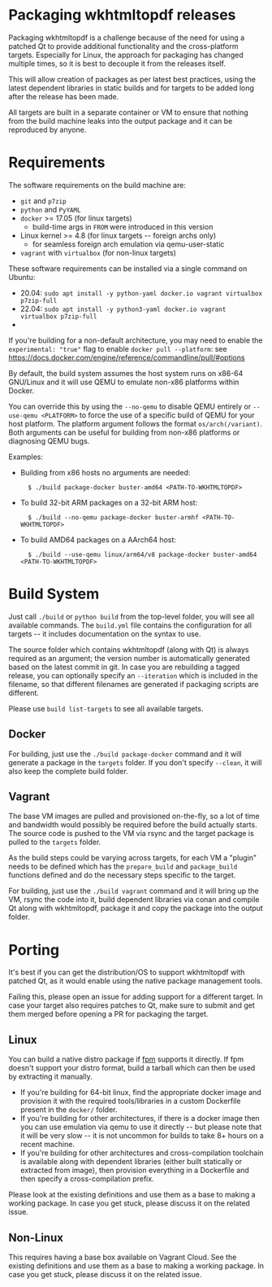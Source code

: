 Packaging wkhtmltopdf releases
==============================

Packaging wkhtmltopdf is a challenge because of the need for using a patched
Qt to provide additional functionality and the cross-platform targets.
Especially for Linux, the approach for packaging has changed multiple times,
so it is best to decouple it from the releases itself.

This will allow creation of packages as per latest best practices, using the
latest dependent libraries in static builds and for targets to be added long
after the release has been made.

All targets are built in a separate container or VM to ensure that nothing
from the build machine leaks into the output package and it can be reproduced
by anyone.


Requirements
============

The software requirements on the build machine are:

* `git` and `p7zip`
* `python` and `PyYAML`
* `docker` >= 17.05 (for linux targets)
  * build-time args in `FROM` were introduced in this version
* Linux kernel >= 4.8 (for linux targets -- foreign archs only)
  * for seamless foreign arch emulation via qemu-user-static
* `vagrant` with `virtualbox` (for non-linux targets)

These software requirements can be installed via a single command on Ubuntu:

*  20.04: `sudo apt install -y python-yaml docker.io vagrant virtualbox p7zip-full`
*  22.04: `sudo apt install -y python3-yaml docker.io vagrant virtualbox p7zip-full`
*  
If you're building for a non-default architecture, you may need to enable
the `experimental: "true"` flag to enable `docker pull --platform`: see
https://docs.docker.com/engine/reference/commandline/pull/#options

By default, the build system assumes the host system runs on x86-64 GNU/Linux
and it will use QEMU to emulate non-x86 platforms within Docker.

You can override this by using the `--no-qemu` to disable QEMU entirely or
`--use-qemu <PLATFORM>` to force the use of a specific build of QEMU for your
host platform. The platform argument follows the format `os/arch(/variant)`.
Both arguments can be useful for building from non-x86 platforms or diagnosing
QEMU bugs.

Examples:

- Building from x86 hosts no arguments are needed:

        $ ./build package-docker buster-amd64 <PATH-TO-WKHTMLTOPDF>

- To build 32-bit ARM packages on a 32-bit ARM host:

        $ ./build --no-qemu package-docker buster-armhf <PATH-TO-WKHTMLTOPDF>

- To build AMD64 packages on a AArch64 host:

        $ ./build --use-qemu linux/arm64/v8 package-docker buster-amd64 <PATH-TO-WKHTMLTOPDF>

Build System
============

Just call `./build` or `python build` from the top-level folder, you will see
all available commands. The `build.yml` file contains the configuration for
all targets -- it includes documentation on the syntax to use.

The source folder which contains wkhtmltopdf (along with Qt) is always
required as an argument; the version number is automatically generated based
on the latest commit in git. In case you are rebuilding a tagged release, you
can optionally specify an `--iteration` which is included in the filename, so
that different filenames are generated if packaging scripts are different.

Please use `build list-targets` to see all available targets.

Docker
------

For building, just use the `./build package-docker` command and it will
generate a package in the `targets` folder. If you don't specify `--clean`,
it will also keep the complete build folder.

Vagrant
-------

The base VM images are pulled and provisioned on-the-fly, so a lot of time
and bandwidth would possibly be required before the build actually starts.
The source code is pushed to the VM via rsync and the target package is
pulled to the `targets` folder.

As the build steps could be varying across targets, for each VM a "plugin"
needs to be defined which has the `prepare_build` and `package_build`
functions defined and do the necessary steps specific to the target.

For building, just use the `./build vagrant` command and it will bring up
the VM, rsync the code into it, build dependent libraries via conan and
compile Qt along with wkhtmltopdf, package it and copy the package into
the output folder.


Porting
=======

It's best if you can get the distribution/OS to support wkhtmltopdf with
patched Qt, as it would enable using the native package management tools.

Failing this, please open an issue for adding support for a different target.
In case your target also requires patches to Qt, make sure to submit and get
them merged before opening a PR for packaging the target.

Linux
-----

You can build a native distro package if [fpm](https://fpm.readthedocs.io/)
supports it directly. If fpm doesn't support your distro format, build a
tarball which can then be used by extracting it manually.

* If you're building for 64-bit linux, find the appropriate docker image
  and provision it with the required tools/libraries in a custom
  Dockerfile present in the `docker/` folder.
* If you're building for other architectures, if there is a docker image
  then you can use emulation via qemu to use it directly -- but please
  note that it will be very slow -- it is not uncommon for builds to take
  8+ hours on a recent machine.
* If you're building for other architectures and cross-compilation toolchain
  is available along with dependent libraries (either built statically or
  extracted from image), then provision everything in a Dockerfile and then
  specify a cross-compilation prefix.

Please look at the existing definitions and use them as a base to making a
working package. In case you get stuck, please discuss it on the related
issue.


Non-Linux
---------

This requires having a base box available on Vagrant Cloud. See the existing
definitions and use them as a base to making a working package. In case you
get stuck, please discuss it on the related issue.
